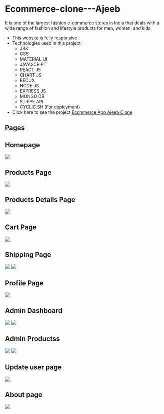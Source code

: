 # Ecommerce-clone---Ajeeb
It is one of the largest fashion e-commerce stores in India that deals with a wide range of fashion and lifestyle products for men, women, and kids.

<ul>
    <li>This website is fully responsive</li>
    <li>Technologies used in this project
        <ul>
            <li>JSX</li>
            <li>CSS</li>
            <li>MATERIAL UI</li>
            <li>JAVASCRIPT</li>
            <li>REACT JS</li>
            <li>CHART JS</li>
            <li>REDUX</li>
            <li>NODE JS</li>
            <li>EXPRESS JS</li>
            <li>MONGO DB</li>
            <li>STRIPE API</li>
            <li>CYCLIC.SH (For deployment)</li>
        </ul></li>
    <li>Click here to see the project
        <a href="">Ecommerce App Ajeeb Clone</a>
    </li>
</ul>

## Pages
<h2>Homepage</h2>
 <img src="https://i.ibb.co/KjsQ24m/Home.png"/>
 
 <h2>Products Page</h2>
<img src="https://i.ibb.co/xs1BWLX/Ecommerce.png"/>

 <h2>Products Details Page</h2>
<img src="https://i.ibb.co/J7T17yW/prod-detals.png"/>

<h2>Cart Page</h2>
<img src="https://i.ibb.co/Dkzc1tN/Cart.png"/>

<h2>Shipping Page</h2>
<img src="https://i.ibb.co/JvfR45j/shipping.png"/>
<img src="https://i.ibb.co/NKqfW5R/shiiping-info.png"/>

<h2>Profile Page</h2>
<img src="https://i.ibb.co/XpnXJfR/profile.png"/>

<h2>Admin Dashboard</h2>
<img src="https://i.ibb.co/syGc1y4/dashboard1.png"/>
<img src="https://i.ibb.co/py0rg2y/dashboard2.png"/>

<h2>Admin Productss</h2>
<img src="https://i.ibb.co/PChkxVQ/Screenshot-13.png"/>
<img src="https://i.ibb.co/L5PbwJx/Screenshot-14.png"/>

<h2>Update user page</h2>
<img src="https://i.ibb.co/Wf1JrbP/Screenshot-15.png"/>

<h2>About page</h2>
<img src="https://i.ibb.co/r6nXtzD/Screenshot-16.png"/>
